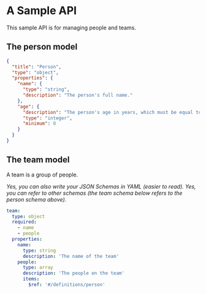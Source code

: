 # A Sample API

This sample API is for managing people and teams.

## The person model

```json
{
  "title": "Person",
  "type": "object",
  "properties": {
    "name": {
      "type": "string",
      "description": "The person's full name."
    },
    "age": {
      "description": "The person's age in years, which must be equal to or greater than zero.",
      "type": "integer",
      "minimum": 0
    }
  }
}
```

## The team model

A team is a group of people.

*Yes, you can also write your JSON Schemas in YAML (easier to read).*
*Yes, you can refer to other schemas (the team schema below refers to the person schema above).*

```yaml
team:
  type: object
  required:
    - name
    - people
  properties:
    name:
      type: string
      description: 'The name of the team'
    people:
      type: array
      description: 'The people on the team'
      items:
        $ref: '#/definitions/person'
```
